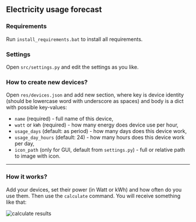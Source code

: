 ## Electricity usage forecast

### Requirements
Run `install_requirements.bat` to install all requirements.

### Settings
Open `src/settings.py` and edit the settings as you like.

### How to create new devices?
Open `res/devices.json` and add new section, where key is device identity (should be lowercase word with underscore as spaces) and body is a dict with possible key-values:
* `name` (required) - full name of this device,
* `watt` or `kWh` (required) - how many energy does device use per hour,
* `usage_days` (default: as period) - how many days does this device work,
* `usage_day_hours` (default: 24) - how many hours does this device work per day,
* `icon_path` (only for GUI, default from `settings.py`) - full or relative path to image with icon.

---

### How it works?
Add your devices, set their power (in Watt or kWh) and how often do you use them.
Then use the `calculate` command.
You will receive something like that:

<img src="https://i.imgur.com/1Hpkcsi.png" alt="calculate results">